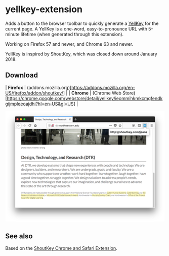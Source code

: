 # yellkey-extension

Adds a button to the browser toolbar to quickly generate a [YellKey](http://yellkey.com) for the current page. A YellKey is a one-word, easy-to-pronounce URL with 5-minute lifetime (when generated through this extension).

Working on Firefox 57 and newer, and Chrome 63 and newer.

YellKey is inspired by ShoutKey, which was closed down around January 2018.

## Download

| **Firefox** | (addons.mozilla.org)[https://addons.mozilla.org/en-US/firefox/addon/shoutkey/] |
| **Chrome** | (Chrome Web Store)[https://chrome.google.com/webstore/detail/yellkey/ieommihkmkcmgfendkgijmpleeoajdhi?hl=en-US&gl=US] |

![Screenshot of a the extension icon in the toolbar, with a pop-up containing a shortened URL](./screenshot.png)

## See also

Based on the [ShoutKey Chrome and Safari Extension](https://github.com/NUDelta/shoutkey-extension).

